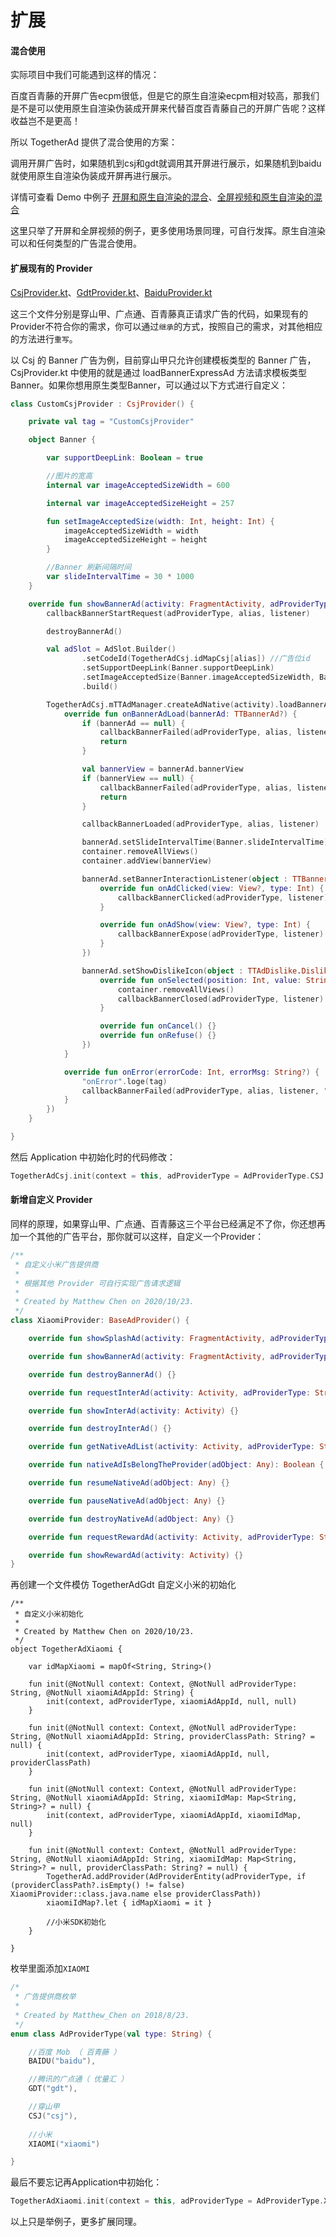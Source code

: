 # 扩展

#### 混合使用

实际项目中我们可能遇到这样的情况：

百度百青藤的开屏广告ecpm很低，但是它的原生自渲染ecpm相对较高，那我们是不是可以使用原生自渲染伪装成开屏来代替百度百青藤自己的开屏广告呢？这样收益岂不是更高！

所以 TogetherAd 提供了混合使用的方案：

调用开屏广告时，如果随机到csj和gdt就调用其开屏进行展示，如果随机到baidu就使用原生自渲染伪装成开屏再进行展示。

详情可查看 Demo 中例子 [开屏和原生自渲染的混合](../demo/src/main/java/com/ifmvo/togetherad/demo/hybrid/SplashHybridActivity.kt)、[全屏视频和原生自渲染的混合](../demo/src/main/java/com/ifmvo/togetherad/demo/hybrid/VerticalPreMovieHybridActivity.kt)

这里只举了开屏和全屏视频的例子，更多使用场景同理，可自行发挥。原生自渲染可以和任何类型的广告混合使用。

#### 扩展现有的 Provider

[CsjProvider.kt](../csj/src/main/java/com/ifmvo/togetherad/csj/CsjProvider.kt)、[GdtProvider.kt](../gdt/src/main/java/com/ifmvo/togetherad/gdt/GdtProvider.kt)、[BaiduProvider.kt](../baidu/src/main/java/com/ifmvo/togetherad/baidu/BaiduProvider.kt) 

这三个文件分别是穿山甲、广点通、百青藤真正请求广告的代码，如果现有的Provider不符合你的需求，你可以通过``继承``的方式，按照自己的需求，对其他相应的方法进行``重写``。

以 Csj 的 Banner 广告为例，目前穿山甲只允许创建模板类型的 Banner 广告，CsjProvider.kt 中使用的就是通过 loadBannerExpressAd 方法请求模板类型Banner。如果你想用原生类型Banner，可以通过以下方式进行自定义：

```kotlin
class CustomCsjProvider : CsjProvider() {

    private val tag = "CustomCsjProvider"

    object Banner {

        var supportDeepLink: Boolean = true

        //图片的宽高
        internal var imageAcceptedSizeWidth = 600

        internal var imageAcceptedSizeHeight = 257

        fun setImageAcceptedSize(width: Int, height: Int) {
            imageAcceptedSizeWidth = width
            imageAcceptedSizeHeight = height
        }

        //Banner 刷新间隔时间
        var slideIntervalTime = 30 * 1000
    }

    override fun showBannerAd(activity: FragmentActivity, adProviderType: String, alias: String, container: ViewGroup, listener: BannerListener) {
        callbackBannerStartRequest(adProviderType, alias, listener)

        destroyBannerAd()

        val adSlot = AdSlot.Builder()
                .setCodeId(TogetherAdCsj.idMapCsj[alias]) //广告位id
                .setSupportDeepLink(Banner.supportDeepLink)
                .setImageAcceptedSize(Banner.imageAcceptedSizeWidth, Banner.imageAcceptedSizeHeight)
                .build()

        TogetherAdCsj.mTTAdManager.createAdNative(activity).loadBannerAd(adSlot, object : TTAdNative.BannerAdListener {
            override fun onBannerAdLoad(bannerAd: TTBannerAd?) {
                if (bannerAd == null) {
                    callbackBannerFailed(adProviderType, alias, listener, "请求成功，但是返回的 bannerAd 为空")
                    return
                }

                val bannerView = bannerAd.bannerView
                if (bannerView == null) {
                    callbackBannerFailed(adProviderType, alias, listener, "请求成功，但是返回的 bannerView 为空")
                    return
                }

                callbackBannerLoaded(adProviderType, alias, listener)

                bannerAd.setSlideIntervalTime(Banner.slideIntervalTime)
                container.removeAllViews()
                container.addView(bannerView)

                bannerAd.setBannerInteractionListener(object : TTBannerAd.AdInteractionListener {
                    override fun onAdClicked(view: View?, type: Int) {
                        callbackBannerClicked(adProviderType, listener)
                    }

                    override fun onAdShow(view: View?, type: Int) {
                        callbackBannerExpose(adProviderType, listener)
                    }
                })

                bannerAd.setShowDislikeIcon(object : TTAdDislike.DislikeInteractionCallback {
                    override fun onSelected(position: Int, value: String?) {
                        container.removeAllViews()
                        callbackBannerClosed(adProviderType, listener)
                    }

                    override fun onCancel() {}
                    override fun onRefuse() {}
                })
            }

            override fun onError(errorCode: Int, errorMsg: String?) {
                "onError".loge(tag)
                callbackBannerFailed(adProviderType, alias, listener, "错误码：$errorCode, 错误信息：$errorMsg")
            }
        })
    }

}
```

然后 Application 中初始化时的代码修改：

```kotlin
TogetherAdCsj.init(context = this, adProviderType = AdProviderType.CSJ.type, csjAdAppId = "5001121", appName = this.getString(R.string.app_name), providerClassPath = CustomCsjProvider::class.java.name)
```

#### 新增自定义 Provider

同样的原理，如果穿山甲、广点通、百青藤这三个平台已经满足不了你，你还想再加一个其他的广告平台，那你就可以这样，自定义一个Provider：

```Kotlin
/**
 * 自定义小米广告提供商
 *
 * 根据其他 Provider 可自行实现广告请求逻辑
 *
 * Created by Matthew Chen on 2020/10/23.
 */
class XiaomiProvider: BaseAdProvider() {

    override fun showSplashAd(activity: FragmentActivity, adProviderType: String, alias: String, container: ViewGroup, listener: SplashListener) {}

    override fun showBannerAd(activity: FragmentActivity, adProviderType: String, alias: String, container: ViewGroup, listener: BannerListener) {}

    override fun destroyBannerAd() {}

    override fun requestInterAd(activity: Activity, adProviderType: String, alias: String, listener: InterListener) {}

    override fun showInterAd(activity: Activity) {}

    override fun destroyInterAd() {}

    override fun getNativeAdList(activity: Activity, adProviderType: String, alias: String, maxCount: Int, listener: NativeListener) {}

    override fun nativeAdIsBelongTheProvider(adObject: Any): Boolean { return false }

    override fun resumeNativeAd(adObject: Any) {}

    override fun pauseNativeAd(adObject: Any) {}

    override fun destroyNativeAd(adObject: Any) {}

    override fun requestRewardAd(activity: Activity, adProviderType: String, alias: String, listener: RewardListener) {}

    override fun showRewardAd(activity: Activity) {}
}
```

再创建一个文件模仿 TogetherAdGdt 自定义小米的初始化

```
/**
 * 自定义小米初始化
 *
 * Created by Matthew Chen on 2020/10/23.
 */
object TogetherAdXiaomi {

    var idMapXiaomi = mapOf<String, String>()

    fun init(@NotNull context: Context, @NotNull adProviderType: String, @NotNull xiaomiAdAppId: String) {
        init(context, adProviderType, xiaomiAdAppId, null, null)
    }

    fun init(@NotNull context: Context, @NotNull adProviderType: String, @NotNull xiaomiAdAppId: String, providerClassPath: String? = null) {
        init(context, adProviderType, xiaomiAdAppId, null, providerClassPath)
    }

    fun init(@NotNull context: Context, @NotNull adProviderType: String, @NotNull xiaomiAdAppId: String, xiaomiIdMap: Map<String, String>? = null) {
        init(context, adProviderType, xiaomiAdAppId, xiaomiIdMap, null)
    }

    fun init(@NotNull context: Context, @NotNull adProviderType: String, @NotNull xiaomiAdAppId: String, xiaomiIdMap: Map<String, String>? = null, providerClassPath: String? = null) {
        TogetherAd.addProvider(AdProviderEntity(adProviderType, if (providerClassPath?.isEmpty() != false) XiaomiProvider::class.java.name else providerClassPath))
        xiaomiIdMap?.let { idMapXiaomi = it }

        //小米SDK初始化
    }

}
```

枚举里面添加``XIAOMI``

```kotlin
/*
 * 广告提供商枚举
 *
 * Created by Matthew_Chen on 2018/8/23.
 */
enum class AdProviderType(val type: String) {

    //百度 Mob （ 百青藤 ）
    BAIDU("baidu"),

    //腾讯的广点通（ 优量汇 ）
    GDT("gdt"),

    //穿山甲
    CSJ("csj"),
    
    //小米
    XIAOMI("xiaomi")

}
```

最后不要忘记再Application中初始化：

```kotlin
TogetherAdXiaomi.init(context = this, adProviderType = AdProviderType.XIAOMI.type, xiaomiAdAppId = "xxxxxxxx")
```

以上只是举例子，更多扩展同理。